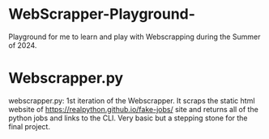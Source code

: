 # WebScrapper-Playground-
Playground for me to learn and play with Webscrapping during the Summer of 2024. 

# Webscrapper.py 
webscrapper.py: 1st iteration of the Webscrapper. It scraps the static html website of https://realpython.github.io/fake-jobs/ site and returns all of the python jobs and links to the CLI. Very basic but a stepping stone for the final project. 


